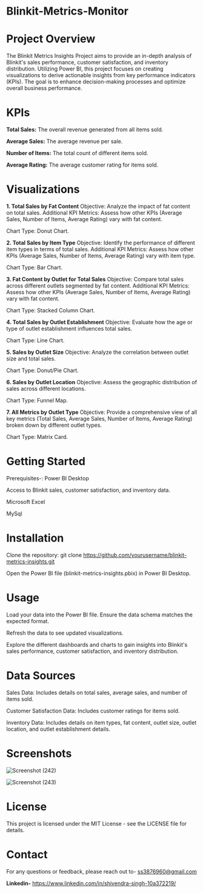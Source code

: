 # Blinkit-Metrics-Monitor

# Project Overview
The Blinkit Metrics Insights Project aims to provide an in-depth analysis of Blinkit's sales performance, customer satisfaction, and inventory distribution. Utilizing Power BI, this project focuses on creating visualizations to derive actionable insights from key performance indicators (KPIs). The goal is to enhance decision-making processes and optimize overall business performance.

# KPIs
**Total Sales:** The overall revenue generated from all items sold.

**Average Sales:** The average revenue per sale.

**Number of Items:** The total count of different items sold.

**Average Rating:** The average customer rating for items sold.

# Visualizations
**1. Total Sales by Fat Content**
Objective: Analyze the impact of fat content on total sales.
Additional KPI Metrics: Assess how other KPIs (Average Sales, Number of Items, Average Rating) vary with fat content.

Chart Type: Donut Chart.

**2. Total Sales by Item Type**
Objective: Identify the performance of different item types in terms of total sales.
Additional KPI Metrics: Assess how other KPIs (Average Sales, Number of Items, Average Rating) vary with item type.

Chart Type: Bar Chart.

**3. Fat Content by Outlet for Total Sales**
Objective: Compare total sales across different outlets segmented by fat content.
Additional KPI Metrics: Assess how other KPIs (Average Sales, Number of Items, Average Rating) vary with fat content.

Chart Type: Stacked Column Chart.

**4. Total Sales by Outlet Establishment**
Objective: Evaluate how the age or type of outlet establishment influences total sales.

Chart Type: Line Chart.

**5. Sales by Outlet Size**
Objective: Analyze the correlation between outlet size and total sales.

Chart Type: Donut/Pie Chart.

**6. Sales by Outlet Location**
Objective: Assess the geographic distribution of sales across different locations.

Chart Type: Funnel Map.

**7. All Metrics by Outlet Type**
Objective: Provide a comprehensive view of all key metrics (Total Sales, Average Sales, Number of Items, Average Rating) broken down by different outlet types.

Chart Type: Matrix Card.

# Getting Started
Prerequisites-:
Power BI Desktop

Access to Blinkit sales, customer satisfaction, and inventory data.

Microsoft Excel

MySql

# Installation
Clone the repository:
git clone https://github.com/yourusername/blinkit-metrics-insights.git

Open the Power BI file (blinkit-metrics-insights.pbix) in Power BI Desktop.

# Usage
Load your data into the Power BI file. Ensure the data schema matches the expected format.

Refresh the data to see updated visualizations.

Explore the different dashboards and charts to gain insights into Blinkit's sales performance, customer satisfaction, and inventory distribution.

# Data Sources
Sales Data: Includes details on total sales, average sales, and number of items sold.

Customer Satisfaction Data: Includes customer ratings for items sold.

Inventory Data: Includes details on item types, fat content, outlet size, outlet location, and outlet establishment details.

# Screenshots
![Screenshot (242)](https://github.com/user-attachments/assets/62f7e030-f807-4f6d-a620-8ae7b1ed0ec9)

![Screenshot (243)](https://github.com/user-attachments/assets/27f5bfab-f22b-416a-ba03-e4dddbc558cf)



# License
This project is licensed under the MIT License - see the LICENSE file for details.

# Contact
For any questions or feedback, please reach out to- ss3876960@gmail.com

**Linkedin-** https://www.linkedin.com/in/shivendra-singh-10a372219/

